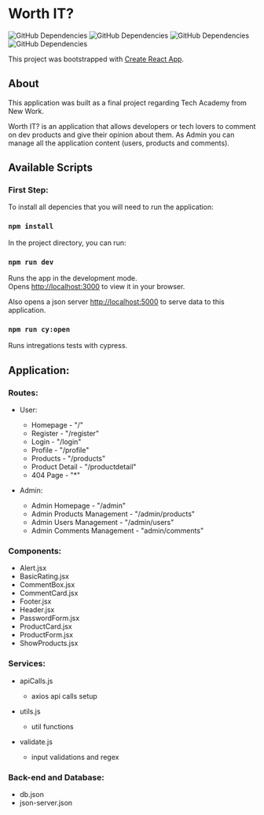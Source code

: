 # Worth IT?

![GitHub Dependencies](https://img.shields.io/badge/axios-1.2.1-blue) ![GitHub Dependencies](https://img.shields.io/badge/json--server-0.17.1-red) ![GitHub Dependencies](https://img.shields.io/badge/swiper-8.4.6-green) ![GitHub Dependencies](https://img.shields.io/badge/%40mui-5.11.0-green)


This project was bootstrapped with [Create React App](https://github.com/facebook/create-react-app).

## About 

This application was built as a final project regarding Tech Academy from New Work.

Worth IT? is an application that allows developers or tech lovers to comment on dev products and give their opinion about them. As Admin you can manage all the application content (users, products and comments).

## Available Scripts

### First Step:

To install all depencies that you will need to run the application:

### `npm install`


In the project directory, you can run:

### `npm run dev`

Runs the app in the development mode.\
Opens [http://localhost:3000](http://localhost:3000) to view it in your browser.

Also opens a json server [http://localhost:5000](http://localhost:5000) to serve data to this application.

### `npm run cy:open`

Runs intregations tests with cypress.

## Application:

### Routes:
 
 - User:

    * Homepage - "/"
    * Register - "/register"
    * Login - "/login"
    * Profile - "/profile"
    * Products - "/products"
    * Product Detail - "/productdetail"
    * 404 Page - "*"

- Admin:

    * Admin Homepage - "/admin"
    * Admin Products Management - "/admin/products"
    * Admin Users Management - "/admin/users"
    * Admin Comments Management - "admin/comments"

### Components:

- Alert.jsx
- BasicRating.jsx
- CommentBox.jsx
- CommentCard.jsx
- Footer.jsx
- Header.jsx
- PasswordForm.jsx
- ProductCard.jsx
- ProductForm.jsx
- ShowProducts.jsx

### Services:

- apiCalls.js
    * axios api calls setup

- utils.js
    * util functions

- validate.js
    * input validations and regex

### Back-end and Database:

- db.json
- json-server.json



    

